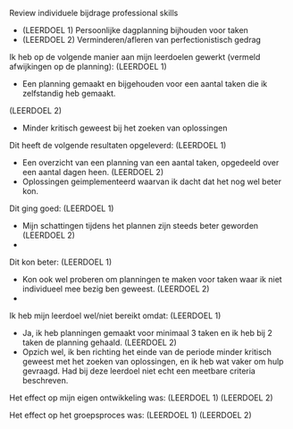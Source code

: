 Review individuele bijdrage professional skills
- (LEERDOEL 1) Persoonlijke dagplanning bijhouden voor taken
- (LEERDOEL 2) Verminderen/afleren van perfectionistisch gedrag

Ik heb op de volgende manier aan mijn leerdoelen gewerkt (vermeld afwijkingen op de planning):
(LEERDOEL 1) 
- Een planning gemaakt en bijgehouden voor een aantal taken die ik zelfstandig heb gemaakt.

(LEERDOEL 2) 
- Minder kritisch geweest bij het zoeken van oplossingen

Dit heeft de volgende resultaten opgeleverd:
(LEERDOEL 1) 
- Een overzicht van een planning van een aantal taken, opgedeeld over een aantal dagen heen.
(LEERDOEL 2) 
- Oplossingen geimplementeerd waarvan ik dacht dat het nog wel beter kon.

Dit ging goed:
(LEERDOEL 1) 
- Mijn schattingen tijdens het plannen zijn steeds beter geworden
(LEERDOEL 2) 
- 

Dit kon beter:
(LEERDOEL 1) 
- Kon ook wel proberen om planningen te maken voor taken waar ik niet individueel mee bezig ben geweest.
(LEERDOEL 2) 
- 

Ik heb mijn leerdoel wel/niet bereikt omdat:
(LEERDOEL 1) 
- Ja, ik heb planningen gemaakt voor minimaal 3 taken en ik heb bij 2 taken de planning gehaald.
(LEERDOEL 2) 
- Opzich wel, ik ben richting het einde van de periode minder kritisch geweest met het zoeken van oplossingen, en ik heb wat vaker om hulp gevraagd. Had bij deze leerdoel niet echt een meetbare criteria beschreven.

Het effect op mijn eigen ontwikkeling was:
(LEERDOEL 1) 
(LEERDOEL 2) 

Het effect op het groepsproces was:
(LEERDOEL 1) 
(LEERDOEL 2) 
